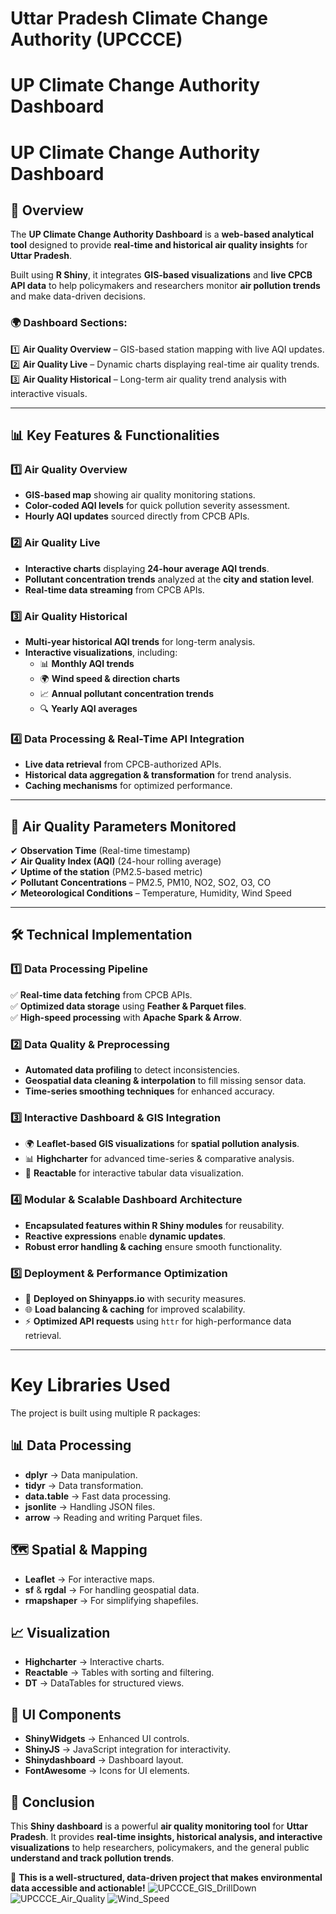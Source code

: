 # Uttar Pradesh Climate Change Authority (UPCCCE)

# **UP Climate Change Authority Dashboard**

# **UP Climate Change Authority Dashboard**  

## **📌 Overview**  
The **UP Climate Change Authority Dashboard** is a **web-based analytical tool** designed to provide **real-time and historical air quality insights** for **Uttar Pradesh**.  

Built using **R Shiny**, it integrates **GIS-based visualizations** and **live CPCB API data** to help policymakers and researchers monitor **air pollution trends** and make data-driven decisions.  

### **🌍 Dashboard Sections:**  
1️⃣ **Air Quality Overview** – GIS-based station mapping with live AQI updates.  
2️⃣ **Air Quality Live** – Dynamic charts displaying real-time air quality trends.  
3️⃣ **Air Quality Historical** – Long-term air quality trend analysis with interactive visuals.  

---

## **📊 Key Features & Functionalities**  

### **1️⃣ Air Quality Overview**  
- **GIS-based map** showing air quality monitoring stations.  
- **Color-coded AQI levels** for quick pollution severity assessment.  
- **Hourly AQI updates** sourced directly from CPCB APIs.  

### **2️⃣ Air Quality Live**  
- **Interactive charts** displaying **24-hour average AQI trends**.  
- **Pollutant concentration trends** analyzed at the **city and station level**.  
- **Real-time data streaming** from CPCB APIs.  

### **3️⃣ Air Quality Historical**  
- **Multi-year historical AQI trends** for long-term analysis.  
- **Interactive visualizations**, including:  
  - 📊 **Monthly AQI trends**  
  - 🌍 **Wind speed & direction charts**  
  - 📈 **Annual pollutant concentration trends**  
  - 🔍 **Yearly AQI averages**  

### **4️⃣ Data Processing & Real-Time API Integration**  
- **Live data retrieval** from CPCB-authorized APIs.  
- **Historical data aggregation & transformation** for trend analysis.  
- **Caching mechanisms** for optimized performance.  

---

## **📌 Air Quality Parameters Monitored**  
✔ **Observation Time** (Real-time timestamp)  
✔ **Air Quality Index (AQI)** (24-hour rolling average)  
✔ **Uptime of the station** (PM2.5-based metric)  
✔ **Pollutant Concentrations** – PM2.5, PM10, NO2, SO2, O3, CO  
✔ **Meteorological Conditions** – Temperature, Humidity, Wind Speed  

---

## **🛠️ Technical Implementation**  

### **1️⃣ Data Processing Pipeline**  
✅ **Real-time data fetching** from CPCB APIs.  
✅ **Optimized data storage** using **Feather & Parquet files**.  
✅ **High-speed processing** with **Apache Spark & Arrow**.  

### **2️⃣ Data Quality & Preprocessing**  
- **Automated data profiling** to detect inconsistencies.  
- **Geospatial data cleaning & interpolation** to fill missing sensor data.  
- **Time-series smoothing techniques** for enhanced accuracy.  

### **3️⃣ Interactive Dashboard & GIS Integration**  
- 🌍 **Leaflet-based GIS visualizations** for **spatial pollution analysis**.  
- 📊 **Highcharter** for advanced time-series & comparative analysis.  
- 🔢 **Reactable** for interactive tabular data visualization.  

### **4️⃣ Modular & Scalable Dashboard Architecture**  
- **Encapsulated features within R Shiny modules** for reusability.  
- **Reactive expressions** enable **dynamic updates**.  
- **Robust error handling & caching** ensure smooth functionality.  

### **5️⃣ Deployment & Performance Optimization**  
- 🚀 **Deployed on Shinyapps.io** with security measures.  
- 🌐 **Load balancing & caching** for improved scalability.  
- ⚡ **Optimized API requests** using `httr` for high-performance data retrieval.  
---
# Key Libraries Used  

The project is built using multiple R packages:  

## 📊 Data Processing  
- **dplyr** → Data manipulation.  
- **tidyr** → Data transformation.  
- **data.table** → Fast data processing.  
- **jsonlite** → Handling JSON files.  
- **arrow** → Reading and writing Parquet files.  

## 🗺️ Spatial & Mapping  
- **Leaflet** → For interactive maps.  
- **sf** & **rgdal** → For handling geospatial data.  
- **rmapshaper** → For simplifying shapefiles.  

## 📈 Visualization  
- **Highcharter** → Interactive charts.  
- **Reactable** → Tables with sorting and filtering.  
- **DT** → DataTables for structured views.  

## 🎨 UI Components  
- **ShinyWidgets** → Enhanced UI controls.  
- **ShinyJS** → JavaScript integration for interactivity.  
- **Shinydashboard** → Dashboard layout.  
- **FontAwesome** → Icons for UI elements.  

## **🎯 Conclusion**
This **Shiny dashboard** is a powerful **air quality monitoring tool** for **Uttar Pradesh**. It provides **real-time insights, historical analysis, and interactive visualizations** to help researchers, policymakers, and the general public **understand and track pollution trends**.

🚀 **This is a well-structured, data-driven project that makes environmental data accessible and actionable!**
![UPCCCE_GIS_DrillDown](https://github.com/user-attachments/assets/e9141856-154e-4ac6-b3f7-4b1a43860f60)
![UPCCCE_Air_Quality](https://github.com/user-attachments/assets/6bc208df-5901-4008-959f-dc9887a3aec4)
![Wind_Speed](https://github.com/user-attachments/assets/75b64bb6-5165-449e-adda-c256cb38c4b9)





